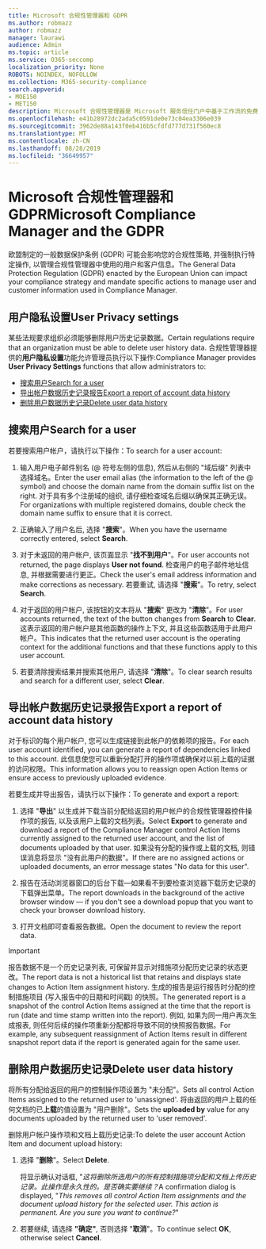 ```yaml
---
title: Microsoft 合规性管理器和 GDPR
ms.author: robmazz
author: robmazz
manager: laurawi
audience: Admin
ms.topic: article
ms.service: O365-seccomp
localization_priority: None
ROBOTS: NOINDEX, NOFOLLOW
ms.collection: M365-security-compliance
search.appverid:
- MOE150
- MET150
description: Microsoft 合规性管理器是 Microsoft 服务信任门户中基于工作流的免费风险评估工具。 合规性管理器使你能够跟踪、分配和验证与 Microsoft 云服务相关的法规遵从性活动。
ms.openlocfilehash: e41b28972dc2ada5c0591de0e73c04ea3306e039
ms.sourcegitcommit: 3962de88a143f0eb416b5cfdfd777d731f560ec8
ms.translationtype: MT
ms.contentlocale: zh-CN
ms.lasthandoff: 08/28/2019
ms.locfileid: "36649957"
---
```

# <a name="microsoft-compliance-manager-and-the-gdpr"></a><span data-ttu-id="e2c89-104">Microsoft 合规性管理器和 GDPR</span><span class="sxs-lookup"><span data-stu-id="e2c89-104">Microsoft Compliance Manager and the GDPR</span></span>

<span data-ttu-id="e2c89-105">欧盟制定的一般数据保护条例 (GDPR) 可能会影响您的合规性策略, 并强制执行特定操作, 以管理合规性管理器中使用的用户和客户信息。</span><span class="sxs-lookup"><span data-stu-id="e2c89-105">The General Data Protection Regulation (GDPR) enacted by the European Union can impact your compliance strategy and mandate specific actions to manage user and customer information used in Compliance Manager.</span></span>

## <a name="user-privacy-settings"></a><span data-ttu-id="e2c89-106">用户隐私设置</span><span class="sxs-lookup"><span data-stu-id="e2c89-106">User Privacy settings</span></span>

<span data-ttu-id="e2c89-107">某些法规要求组织必须能够删除用户历史记录数据。</span><span class="sxs-lookup"><span data-stu-id="e2c89-107">Certain regulations require that an organization must be able to delete user history data.</span></span> <span data-ttu-id="e2c89-108">合规性管理器提供的**用户隐私设置**功能允许管理员执行以下操作:</span><span class="sxs-lookup"><span data-stu-id="e2c89-108">Compliance Manager provides **User Privacy Settings** functions that allow administrators to:</span></span>
  
- [<span data-ttu-id="e2c89-109">搜索用户</span><span class="sxs-lookup"><span data-stu-id="e2c89-109">Search for a user</span></span>](#search-for-a-user)
- [<span data-ttu-id="e2c89-110">导出帐户数据历史记录报告</span><span class="sxs-lookup"><span data-stu-id="e2c89-110">Export a report of account data history</span></span>](#export-a-report-of-account-data-history)
- [<span data-ttu-id="e2c89-111">删除用户数据历史记录</span><span class="sxs-lookup"><span data-stu-id="e2c89-111">Delete user data history</span></span>](#delete-user-data-history)
  
## <a name="search-for-a-user"></a><span data-ttu-id="e2c89-112">搜索用户</span><span class="sxs-lookup"><span data-stu-id="e2c89-112">Search for a user</span></span>

<span data-ttu-id="e2c89-113">若要搜索用户帐户，请执行以下操作：</span><span class="sxs-lookup"><span data-stu-id="e2c89-113">To search for a user account:</span></span>
  
1. <span data-ttu-id="e2c89-114">输入用户电子邮件别名 (@ 符号左侧的信息), 然后从右侧的 "域后缀" 列表中选择域名。</span><span class="sxs-lookup"><span data-stu-id="e2c89-114">Enter the user email alias (the information to the left of the @ symbol) and choose the domain name from the  domain suffix list on the right.</span></span> <span data-ttu-id="e2c89-115">对于具有多个注册域的组织, 请仔细检查域名后缀以确保其正确无误。</span><span class="sxs-lookup"><span data-stu-id="e2c89-115">For organizations with multiple registered domains, double check the domain name suffix to ensure that it is correct.</span></span>

2. <span data-ttu-id="e2c89-116">正确输入了用户名后, 选择 "**搜索**"。</span><span class="sxs-lookup"><span data-stu-id="e2c89-116">When you have the username correctly entered, select **Search**.</span></span>

3. <span data-ttu-id="e2c89-117">对于未返回的用户帐户, 该页面显示 "**找不到用户**"。</span><span class="sxs-lookup"><span data-stu-id="e2c89-117">For user accounts not returned, the page displays **User not found**.</span></span> <span data-ttu-id="e2c89-118">检查用户的电子邮件地址信息, 并根据需要进行更正。</span><span class="sxs-lookup"><span data-stu-id="e2c89-118">Check the user's email address information and make corrections as necessary.</span></span> <span data-ttu-id="e2c89-119">若要重试, 请选择 "**搜索**"。</span><span class="sxs-lookup"><span data-stu-id="e2c89-119">To retry, select **Search**.</span></span>

4. <span data-ttu-id="e2c89-120">对于返回的用户帐户, 该按钮的文本将从 "**搜索**" 更改为 "**清除**"。</span><span class="sxs-lookup"><span data-stu-id="e2c89-120">For user accounts returned, the text of the button changes from **Search** to **Clear**.</span></span> <span data-ttu-id="e2c89-121">这表示返回的用户帐户是其他函数的操作上下文, 并且这些函数适用于此用户帐户。</span><span class="sxs-lookup"><span data-stu-id="e2c89-121">This indicates that the returned user account is the operating context for the additional functions and that these functions apply to this user account.</span></span>

5. <span data-ttu-id="e2c89-122">若要清除搜索结果并搜索其他用户, 请选择 "**清除**"。</span><span class="sxs-lookup"><span data-stu-id="e2c89-122">To clear search results and search for a different user, select **Clear**.</span></span>

## <a name="export-a-report-of-account-data-history"></a><span data-ttu-id="e2c89-123">导出帐户数据历史记录报告</span><span class="sxs-lookup"><span data-stu-id="e2c89-123">Export a report of account data history</span></span>

<span data-ttu-id="e2c89-124">对于标识的每个用户帐户, 您可以生成链接到此帐户的依赖项的报告。</span><span class="sxs-lookup"><span data-stu-id="e2c89-124">For each user account identified, you can generate a report of dependencies linked to this account.</span></span> <span data-ttu-id="e2c89-125">此信息使您可以重新分配打开的操作项或确保对以前上载的证据的访问权限。</span><span class="sxs-lookup"><span data-stu-id="e2c89-125">This information allows you to reassign open Action Items or ensure access to previously uploaded evidence.</span></span>
  
 <span data-ttu-id="e2c89-126">若要生成并导出报告，请执行以下操作：</span><span class="sxs-lookup"><span data-stu-id="e2c89-126">To generate and export a report:</span></span>
  
1. <span data-ttu-id="e2c89-127">选择 "**导出**" 以生成并下载当前分配给返回的用户帐户的合规性管理器控件操作项的报告, 以及该用户上载的文档列表。</span><span class="sxs-lookup"><span data-stu-id="e2c89-127">Select **Export** to generate and download a report of the Compliance Manager control Action Items currently assigned to the returned user account, and the list of documents uploaded by that user.</span></span> <span data-ttu-id="e2c89-128">如果没有分配的操作或上载的文档, 则错误消息将显示 "没有此用户的数据"。</span><span class="sxs-lookup"><span data-stu-id="e2c89-128">If there are no assigned actions or uploaded documents, an error message states "No data for this user".</span></span>

2. <span data-ttu-id="e2c89-129">报告在活动浏览器窗口的后台下载—如果看不到要检查浏览器下载历史记录的下载弹出菜单。</span><span class="sxs-lookup"><span data-stu-id="e2c89-129">The report downloads in the background of the active browser window — if you don't see a download popup that you want to check your browser download history.</span></span>

3. <span data-ttu-id="e2c89-130">打开文档即可查看报告数据。</span><span class="sxs-lookup"><span data-stu-id="e2c89-130">Open the document to review the report data.</span></span>

> [!IMPORTANT]
> <span data-ttu-id="e2c89-131">报告数据不是一个历史记录列表, 可保留并显示对措施项分配历史记录的状态更改。</span><span class="sxs-lookup"><span data-stu-id="e2c89-131">The report data is not a historical list that retains and displays state changes to Action Item assignment history.</span></span> <span data-ttu-id="e2c89-132">生成的报告是运行报告时分配的控制措施项目 (写入报告中的日期和时间戳) 的快照。</span><span class="sxs-lookup"><span data-stu-id="e2c89-132">The generated report is a snapshot of the control Action Items assigned at the time that the report is run (date and time stamp written into the report).</span></span> <span data-ttu-id="e2c89-133">例如, 如果为同一用户再次生成报表, 则任何后续的操作项重新分配都将导致不同的快照报告数据。</span><span class="sxs-lookup"><span data-stu-id="e2c89-133">For example, any subsequent reassignment of Action Items result in different snapshot report data if the report is generated again for the same user.</span></span>
  
## <a name="delete-user-data-history"></a><span data-ttu-id="e2c89-134">删除用户数据历史记录</span><span class="sxs-lookup"><span data-stu-id="e2c89-134">Delete user data history</span></span>

<span data-ttu-id="e2c89-135">将所有分配给返回的用户的控制操作项设置为 "未分配"。</span><span class="sxs-lookup"><span data-stu-id="e2c89-135">Sets all control Action Items assigned to the returned user to 'unassigned'.</span></span> <span data-ttu-id="e2c89-136">将由返回的用户上载的任何文档的已**上载**的值设置为 "用户删除"。</span><span class="sxs-lookup"><span data-stu-id="e2c89-136">Sets the **uploaded by** value for any documents uploaded by the returned user to 'user removed'.</span></span>
  
<span data-ttu-id="e2c89-137">删除用户帐户操作项和文档上载历史记录:</span><span class="sxs-lookup"><span data-stu-id="e2c89-137">To delete the user account Action Item and document upload history:</span></span>
  
1. <span data-ttu-id="e2c89-138">选择 "**删除**"。</span><span class="sxs-lookup"><span data-stu-id="e2c89-138">Select **Delete**.</span></span>

    <span data-ttu-id="e2c89-139">将显示确认对话框, "*这将删除所选用户的所有控制措施项分配和文档上传历史记录。此操作是永久性的。是否确实要继续？*</span><span class="sxs-lookup"><span data-stu-id="e2c89-139">A confirmation dialog is displayed, "*This removes all control Action Item assignments and the document upload history for the selected user. This action is permanent. Are you sure you want to continue?*"</span></span>

2. <span data-ttu-id="e2c89-140">若要继续, 请选择 **"确定"**, 否则选择 "**取消**"。</span><span class="sxs-lookup"><span data-stu-id="e2c89-140">To continue select **OK**, otherwise select **Cancel**.</span></span>
